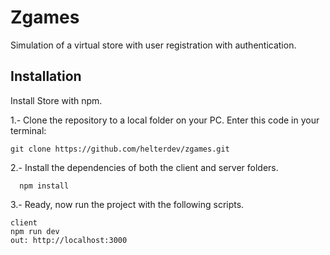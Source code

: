 # Zgames

Simulation of a virtual store with user registration with authentication.

## Installation

Install Store with npm.

1.- Clone the repository to a local folder on your PC.
Enter this code in your terminal:

```
git clone https://github.com/helterdev/zgames.git

```

2.- Install the dependencies of both the client and server folders.

```
  npm install

```

3.- Ready, now run the project with the following scripts.

```
client
npm run dev
out: http://localhost:3000


```
